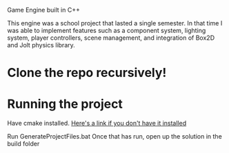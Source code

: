 Game Engine built in C++

This engine was a school project that lasted a single semester. In that time I was able to implement features such as a component system, lighting system, player controllers, scene management, and integration of Box2D and Jolt physics library.

# __Clone the repo recursively!__
# Running the project
Have cmake installed. [Here's a link if you don't have it installed](https://cmake.org/download/)

Run GenerateProjectFiles.bat
Once that has run, open up the solution in the build folder
